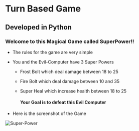 # Turn Based Game

## Developed in Python

### Welcome to this Magical Game called SuperPower!!

- The rules for the game are very simple
- You and the Evil-Computer have 3 Super Powers

  - Frost Bolt which deal damage between 18 to 25
  - Fire Bolt which deal damage between 10 and 35
  - Super Heal which increase health between 18 to 25

    #### Your Goal is to defeat this Evil Computer

- Here is the screenshot of the Game

![Super-Power](https://user-images.githubusercontent.com/42819385/70394507-cd2fcb00-19c3-11ea-9e0a-2aa27405e21a.png)

